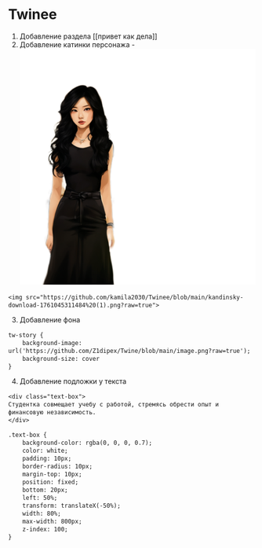 # Twinee
1. Добавление раздела [[привет как дела]]
2. Добавление катинки персонажа - <img src="https://github.com/kamila2030/Twinee/blob/main/kandinsky-download-1761045311484%20(1).png?raw=true">
```
<img src="https://github.com/kamila2030/Twinee/blob/main/kandinsky-download-1761045311484%20(1).png?raw=true">
```
3. Добавление фона
```
tw-story {
    background-image: url('https://github.com/Z1dipex/Twine/blob/main/image.png?raw=true');
    background-size: cover
}

```
4. Добавление подложки у текста
```
<div class="text-box">
Студентка совмещает учебу с работой, стремясь обрести опыт и финансовую независимость. 
</div>
```
```
.text-box {
    background-color: rgba(0, 0, 0, 0.7);
    color: white;
    padding: 10px;
    border-radius: 10px;
    margin-top: 10px;
    position: fixed;
    bottom: 20px;
    left: 50%;
    transform: translateX(-50%);
    width: 80%;
    max-width: 800px;
    z-index: 100;
}

```
